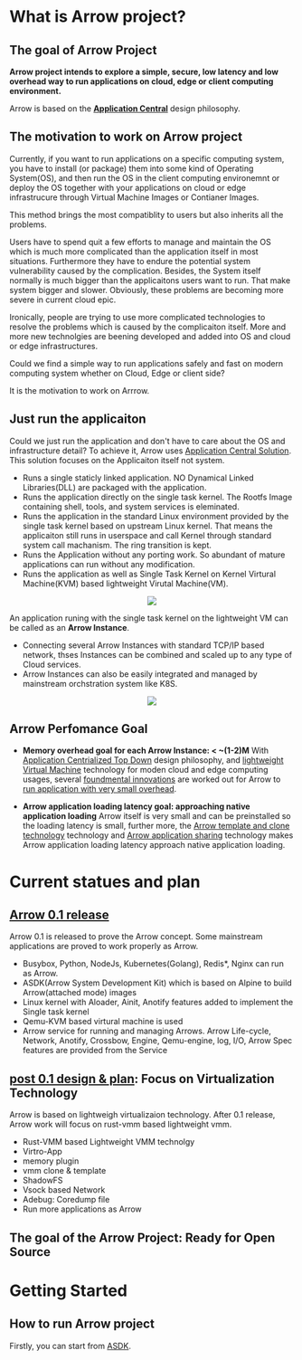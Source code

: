 # What is Arrow project?
## The goal of Arrow Project
**Arrow project intends to explore a simple, secure, low latency and low overhead way to run applications on cloud, edge or client computing environment.**

Arrow is based on the [**Application Central**](/TopDown.md) design philosophy.

## The motivation to work on Arrow project
Currently, if you want to run applications on a specific computing system, you have to install (or package) them into some kind of Operating System(OS), and then run the OS in the client computing environemnt or deploy the OS together with your applications on cloud or edge infrastrucure through Virtual Machine Images or Contianer Images.

This method brings the most compatiblity to users but also inherits all the problems.

Users have to spend quit a few efforts to manage and maintain the OS which is much more complicated than the application itself in most situations. Furthermore they have to endure the potential system vulnerability caused by the complication. Besides, the System itself normally is much bigger than the applicaitons users want to run. That make system bigger and slower. Obviously, these problems are becoming more severe in current cloud epic.

Ironically, people are trying to use more complicated technologies to resolve the problems which is caused by the complicaiton itself. More and more new technolgies are beening developed and added into OS and cloud or edge infrastructures. 

Could we find a simple way to run applications safely and fast on modern computing system whether on Cloud, Edge or client side?

It is the motivation to work on Arrrow.

## Just run the applicaiton
Could we just run the application and don't have to care about the OS and infrastructure detail? To achieve it, Arrow uses [Application Central Solution](TopDown.md#application-central-philosophy). This solution focuses on the Applicaiton itself not system.

- Runs a single staticly linked application. NO Dynamical Linked Libraries(DLL) are packaged with the application.
- Runs the application directly on the single task kernel. The Rootfs Image containing shell, tools, and system services is eleminated.
- Runs the application in the standard Linux environment provided by the single task kernel based on upstream Linux kernel. That means the applicaiton still runs in userspace and call Kernel through standard system call machanism. The ring transition is kept.
- Runs the Application without any porting work. So abundant of mature applications can run without any modification.
- Runs the application as well as Single Task Kernel on Kernel Virtural Machine(KVM) based lightweight Virutal Machine(VM). 

<p align="center">
  <img src="https://github.com/Walnux/Arrow_Documents/blob/master/images/ArrowFramework.png">
</p>

An application runing with the single task kernel on the lightweight VM can be called as an **Arrow Instance**.  

- Connecting several Arrow Instances with standard TCP/IP based network, thses Instances can be combined and scaled up to any type of  Cloud services.
- Arrow Instances can also be easily integrated and managed by mainstream orchstration system like K8S.

<p align="center">
  <img src="https://github.com/Walnux/Arrow_Documents/blob/master/images/ArrowSystem.png">
</p>

## Arrow Perfomance Goal
- **Memory overhead goal for each Arrow Instance:  < ~(1-2)M**
With [Application Centrialized Top Down](/path/to/topdown) design philosophy, and [lightweight Virtual Machine](/path/to/lightweithtVirtualMachine) technology for moden cloud and edge computing usages, several [foundmental innovations](/path/to/innovations) are worked out for Arrow to [run application with very small overhead](/path/to/overhead). 

- **Arrow application loading latency goal: approaching native application loading**
Arrow itself is very small and can be preinstalled so the loading latency is small, further more, the [Arrow template and clone technology](/path/to/AtemplateClone) technology and [Arrow application sharing](/path/toAshareing) technology makes Arrow application loading latency approach native application loading.



# Current statues and plan
## [Arrow 0.1 release](/path/to/0.1Release)

Arrow 0.1 is released to prove the Arrow concept. Some mainstream applications are proved to work properly as Arrow.

- Busybox, Python, NodeJs, Kubernetes(Golang), Redis*, Nginx can run as Arrow. 
- ASDK(Arrow System Development Kit) which is based on Alpine to build Arrow(attached mode) images
- Linux kernel with Aloader, Ainit, Anotify features added to implement the Single task kernel
- Qemu-KVM based virtural machine is used
- Arrow service for running and managing Arrows. Arrow Life-cycle, Network, Anotify, Crossbow, Engine, Qemu-engine, log, I/O, Arrow Spec features are provided from the Service

## [post 0.1 design & plan](/Path/to/0.2ReleasePlan): Focus on Virtualization Technology
Arrow is based on lightweigh virtualizaion technology. After 0.1 release,  Arrow work will focus on rust-vmm based lightweight vmm.   

- Rust-VMM based Lightweight VMM technolgy
- Virtro-App
- memory plugin
- vmm clone & template
- ShadowFS
- Vsock based Network
- Adebug: Coredump file
- Run more applications as Arrow

## The goal of the Arrow Project: Ready for Open Source

# Getting Started
## How to run Arrow project
Firstly, you can start from [ASDK](https://github.com/Walnux/Atools/tree/master/ASDK).
